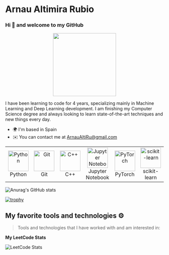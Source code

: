 # Arnau Altimira Rubio
### Hi 👋 and welcome to my GitHub

<div id="header" align="center">
  <img src="https://media3.giphy.com/media/v1.Y2lkPTc5MGI3NjExMm5mcnZzMXN2c3RtZ2hycjM5bmgzdmlrZnpzdG03aWRvNzZhcmc3aCZlcD12MV9zdGlja2Vyc19zZWFyY2gmY3Q9cw/WFZvB7VIXBgiz3oDXE/giphy.webp" width="200"/>
</div>

I have been learning to code for 4 years, specializing mainly in Machine Learning and Deep Learning development. I am finishing my Computer Science degree and always looking to learn state-of-the-art techniques and new things every day.

- 🌍  I'm based in Spain
- ✉️  You can contact me at [ArnauAltiRu@gmail.com](mailto:[ArnauAltiRu@gmail.com)

<table>
  <tr>
    <td align="center" width="96">
        <img src="https://techstack-generator.vercel.app/python-icon.svg" alt="Python" width="65" height="65" />
      <br>Python
    </td>
    <td align="center" width="96">
        <img src="https://techstack-generator.vercel.app/github-icon.svg" width="65" height="65" alt="Git" />
      <br>Git
    </td>
    <td align="center" width="96">
        <img src="https://techstack-generator.vercel.app/cpp-icon.svg" alt="C++" width="65" height="65" />
      <br>C++
    </td>
    <td align="center" width="96">
        <img src="https://upload.wikimedia.org/wikipedia/commons/thumb/3/38/Jupyter_logo.svg/1767px-Jupyter_logo.svg.png" alt="Jupyter Notebook" width="65" height="65" />
      <br>Jupyter Notebook
    </td>
    <td align="center" width="96">
        <img src="https://upload.wikimedia.org/wikipedia/commons/thumb/1/10/PyTorch_logo_icon.svg/1200px-PyTorch_logo_icon.svg.png" alt="PyTorch" width="65" height="65" />
      <br>PyTorch
    </td>
    <td align="center" width="96">
        <img src="https://upload.wikimedia.org/wikipedia/commons/thumb/0/05/Scikit_learn_logo_small.svg/1200px-Scikit_learn_logo_small.svg.png" alt="scikit-learn" width="65" height="65" />
      <br>scikit-learn
    </td>
  </tr>
</table>

![Anurag's GitHub stats](https://github-readme-stats.vercel.app/api?username=ArnauAlti&show_icons=true&theme=dark)



[![trophy](https://github-profile-trophy.vercel.app/?username=ArnauAlti&theme=onedark)](https://github.com/ryo-ma/github-profile-trophy)

## My favorite tools and technologies ⚙️

> Tools and technologies that I have worked with and am interested in:



<b>My LeetCode Stats</b>

![LeetCode Stats](https://leetcard.jacoblin.cool/ArnauAlti?theme=dark&font=Fira%20Code)
